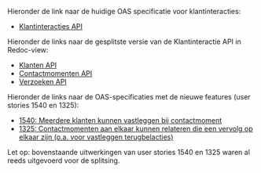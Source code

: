 Hieronder de link naar de huidige OAS specificatie voor klantinteracties:
- [Klantinteracties API](http://redocly.github.io/redoc/?url=https://raw.githubusercontent.com/HenriKorver/gemma-zaken/master/api-specificatie/DESIGN/kic/openapi.yaml)

Hieronder de links naar de gesplitste versie van de Klantinteractie API in Redoc-view:
- [Klanten API](http://redocly.github.io/redoc/?url=https://raw.githubusercontent.com/HenriKorver/gemma-zaken/master/api-specificatie/DESIGN/kic/klanten/openapi.yaml)
- [Contactmomenten API](http://redocly.github.io/redoc/?url=https://raw.githubusercontent.com/HenriKorver/gemma-zaken/master/api-specificatie/DESIGN/kic/contactmomenten/openapi.yaml)
- [Verzoeken API](http://redocly.github.io/redoc/?url=https://raw.githubusercontent.com/HenriKorver/gemma-zaken/master/api-specificatie/DESIGN/kic/verzoeken/openapi.yaml)

Hieronder de links naar de OAS-specificaties met de nieuwe features (user stories 1540 en 1325):
- [1540: Meerdere klanten kunnen vastleggen bij contactmoment](http://redocly.github.io/redoc/?url=https://raw.githubusercontent.com/HenriKorver/gemma-zaken/master/api-specificatie/DESIGN/kic/klantinteractie-contactmomentklanten.yaml#tag/klantcontactmomenten)
- [1325: Contactmomenten aan elkaar kunnen relateren die een vervolg op elkaar zijn (o.a. voor vastleggen terugbelacties)](http://redocly.github.io/redoc/?url=https://raw.githubusercontent.com/HenriKorver/gemma-zaken/master/api-specificatie/DESIGN/kic/klantinteracties-terugbelfunctionaliteit)

Let op: bovenstaande uitwerkingen van user stories 1540 en 1325 waren al reeds uitgevoerd voor de splitsing. 
